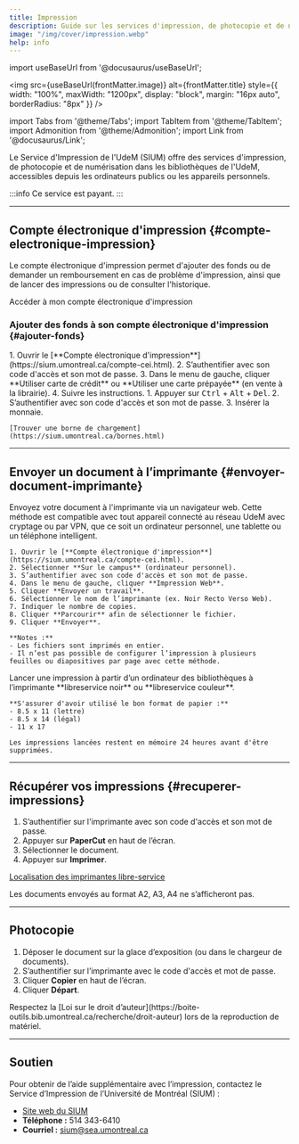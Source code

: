 ```yaml
---
title: Impression
description: Guide sur les services d'impression, de photocopie et de numérisation offerts par l'UdeM.
image: "/img/cover/impression.webp"
help: info
---
```


import useBaseUrl from '@docusaurus/useBaseUrl';

<img 
  src={useBaseUrl(frontMatter.image)} 
  alt={frontMatter.title} 
  style={{
    width: "100%",
    maxWidth: "1200px",
    display: "block",
    margin: "16px auto",
    borderRadius: "8px"
  }} 
/>


import Tabs from '@theme/Tabs';
import TabItem from '@theme/TabItem';
import Admonition from '@theme/Admonition';
import Link from '@docusaurus/Link';


Le Service d'Impression de l'UdeM (SIUM) offre des services d'impression, de photocopie et de numérisation dans les bibliothèques de l'UdeM, accessibles depuis les ordinateurs publics ou les appareils personnels.

:::info Ce service est payant.
:::

---

## Compte électronique d'impression {#compte-electronique-impression}

Le compte électronique d'impression permet d'ajouter des fonds ou de demander un remboursement en cas de problème d'impression, ainsi que de lancer des impressions ou de consulter l'historique.

<Link to="https://sium.umontreal.ca/compte-cei.html" className="button button--primary">
  Accéder à mon compte électronique d'impression
</Link>



### Ajouter des fonds à son compte électronique d'impression {#ajouter-fonds}

<Tabs groupId="payment-method">
  <TabItem value="online" label="En ligne">
    1. Ouvrir le [**Compte électronique d'impression**](https://sium.umontreal.ca/compte-cei.html).
    2. S’authentifier avec son code d'accès et son mot de passe.
    3. Dans le menu de gauche, cliquer **Utiliser carte de crédit** ou **Utiliser une carte prépayée** (en vente à la librairie).
    4. Suivre les instructions.
  </TabItem>
  <TabItem value="cash" label="En argent comptant">
    1. Appuyer sur <kbd>Ctrl</kbd> + <kbd>Alt</kbd> + <kbd>Del</kbd>.
    2. S’authentifier avec son code d'accès et son mot de passe.
    3. Insérer la monnaie.

    [Trouver une borne de chargement](https://sium.umontreal.ca/bornes.html)
  </TabItem>
</Tabs>

---

## Envoyer un document à l’imprimante {#envoyer-document-imprimante}

<Tabs groupId="printing-method">
  <TabItem value="online" label="En ligne">
    Envoyez votre document à l'imprimante via un navigateur web. Cette méthode est compatible avec tout appareil connecté au réseau UdeM avec cryptage ou par VPN, que ce soit un ordinateur personnel, une tablette ou un téléphone intelligent.

    1. Ouvrir le [**Compte électronique d'impression**](https://sium.umontreal.ca/compte-cei.html).
    2. Sélectionner **Sur le campus** (ordinateur personnel).
    3. S’authentifier avec son code d'accès et son mot de passe.
    4. Dans le menu de gauche, cliquer **Impression Web**.
    5. Cliquer **Envoyer un travail**.
    6. Sélectionner le nom de l’imprimante (ex. Noir Recto Verso Web).
    7. Indiquer le nombre de copies.
    8. Cliquer **Parcourir** afin de sélectionner le fichier.
    9. Cliquer **Envoyer**.

    **Notes :**
    - Les fichiers sont imprimés en entier. 
    - Il n’est pas possible de configurer l’impression à plusieurs feuilles ou diapositives par page avec cette méthode.
  </TabItem>

  <TabItem value="library-computer" label="Avec un ordinateur des bibliothèques">
    Lancer une impression à partir d’un ordinateur des bibliothèques à l’imprimante **libreservice noir** ou **libreservice couleur**.

    **S'assurer d'avoir utilisé le bon format de papier :**  
    - 8.5 x 11 (lettre)  
    - 8.5 x 14 (légal)  
    - 11 x 17  

    Les impressions lancées restent en mémoire 24 heures avant d'être supprimées.
  </TabItem>
</Tabs>

---

## Récupérer vos impressions {#recuperer-impressions}

1. S’authentifier sur l'imprimante avec son code d'accès et son mot de passe.
2. Appuyer sur **PaperCut** en haut de l’écran.
3. Sélectionner le document.
4. Appuyer sur **Imprimer**.

[Localisation des imprimantes libre-service](https://sium.umontreal.ca/imprimantes.html)

<Admonition type="Warning" title="Attention">
  Les documents envoyés au format A2, A3, A4 ne s’afficheront pas.
</Admonition>

---

## Photocopie

1. Déposer le document sur la glace d’exposition (ou dans le chargeur de documents).
2. S’authentifier sur l’imprimante avec le code d'accès et mot de passe.
3. Cliquer **Copier** en haut de l’écran.
4. Cliquer **Départ**.

<Admonition type="Warning" title="Attention">
  Respectez la [Loi sur le droit d’auteur](https://boite-outils.bib.umontreal.ca/recherche/droit-auteur) lors de la reproduction de matériel.
</Admonition>

---

## Soutien

Pour obtenir de l’aide supplémentaire avec l’impression, contactez le Service d’Impression de l’Université de Montréal (SIUM) :

- [Site web du SIUM](https://sium.umontreal.ca/soutien-technique.html)
- **Téléphone :** 514 343-6410
- **Courriel :** [sium@sea.umontreal.ca](mailto:sium@sea.umontreal.ca)